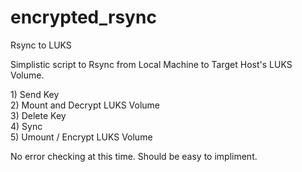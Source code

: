# encrypted_rsync
Rsync to LUKS

Simplistic script to Rsync from Local Machine to Target Host's LUKS Volume.
<p>
1) Send Key <br>
2) Mount and Decrypt LUKS Volume <br>
3) Delete Key <br>
4) Sync <br>
5) Umount / Encrypt LUKS Volume <p>

No error checking at this time. Should be easy to impliment. <p>
